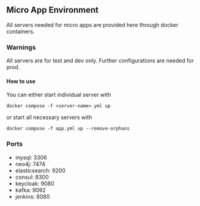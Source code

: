 ## Micro App Environment
All servers needed for micro apps are provided here through docker containers.

### Warnings
All servers are for test and dev only. Further configurations are needed for prod.

#### How to use
You can either start individual server with

```
docker compose -f <server-name>.yml up
```

or start all necessary servers with 

```
docker compose -f app.yml up --remove-orphans
```

### Ports
- mysql: 3306
- neo4j: 7474
- elasticsearch: 9200
- consul: 8300
- keycloak: 9080
- kafka: 9092
- jenkins: 8080
